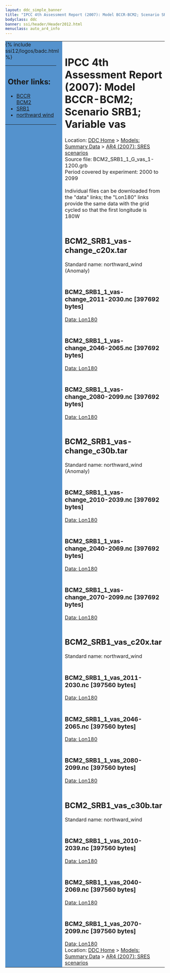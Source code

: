 ```yaml
---
layout: ddc_simple_banner
title: "IPCC 4th Assessment Report (2007): Model BCCR-BCM2; Scenario SRB1; Variable vas"
bodyclass: ddc
banner: ssi/header/Header2012.html
menuclass: auto_ar4_info
---
```



<table width="100%" border="0" cellspacing="0" cellpadding="0" style="border-collapse: collapse;">
<tr style="margin:0;padding:0;border:0;">
<td style="margin:0;padding:0;border:0;height:1pt;width:150pt;background:#5492CD;" valign="top" >

<div id="lh-col2" class="auto_ar4_info">
<table class="menumain" bgcolor="#5492CD" cellspacing="0" width="100%" border="0">
<tr><td>
<h2> Other links:</h2>
<ul>
<li><a href="/auto/ar4/model-BCCR-BCM2.html">BCCR<br/>BCM2</a></li>
<li><a href="/auto/ar4/scenario-SRB1.html">SRB1</a></li>
<li><a href="/auto/ar4/var-northward_wind.html">northward wind</a></li>
</ul>
</td></tr>
{% include ssi12/logos/badc.html %}
</table>
</div>
</td>
<td><h1>IPCC 4th Assessment Report (2007): Model BCCR-BCM2; Scenario SRB1; Variable vas</h1>

<!-- Breadcrumb1 -->
<div id="breadcrumb1" align="left">
Location: <a href="/index.html">DDC Home</a> > <a href="/sim/gcm_clim/">Models: Summary Data</a>
> <a href="/sim/gcm_clim/SRES_AR4/index.html">AR4 (2007): SRES scenarios</a>
</div>
<!-- End of Breadcrumb1 -->Source file: BCM2_SRB1_1_G_vas_1-1200.grb
<br/>
Period covered by experiment: 2000 to 2099<br/>
<br/>Individual files can be downloaded from the "data" links; the "Lon180" links provide the same data
         with the grid cycled so that the first longitude is 180W<br/>
<br/><h2>BCM2_SRB1_vas-change_c20x.tar</h2>
Standard name: northward_wind (Anomaly)<br>
<br/><h3>BCM2_SRB1_1_vas-change_2011-2030.nc [397692 bytes]</h3>
<a href="/cgi-bin/downl/ar4_nc/vas/BCM2_SRB1_1_vas-change_2011-2030.nc">Data; </a><a href="/cgi-bin/downl/ar4_nc/vas/BCM2_SRB1_1_vas-change_2011-2030.cyto180.nc"> Lon180</a><br/>
<br/><h3>BCM2_SRB1_1_vas-change_2046-2065.nc [397692 bytes]</h3>
<a href="/cgi-bin/downl/ar4_nc/vas/BCM2_SRB1_1_vas-change_2046-2065.nc">Data; </a><a href="/cgi-bin/downl/ar4_nc/vas/BCM2_SRB1_1_vas-change_2046-2065.cyto180.nc"> Lon180</a><br/>
<br/><h3>BCM2_SRB1_1_vas-change_2080-2099.nc [397692 bytes]</h3>
<a href="/cgi-bin/downl/ar4_nc/vas/BCM2_SRB1_1_vas-change_2080-2099.nc">Data; </a><a href="/cgi-bin/downl/ar4_nc/vas/BCM2_SRB1_1_vas-change_2080-2099.cyto180.nc"> Lon180</a><br/>
<br/><h2>BCM2_SRB1_vas-change_c30b.tar</h2>
Standard name: northward_wind (Anomaly)<br>
<br/><h3>BCM2_SRB1_1_vas-change_2010-2039.nc [397692 bytes]</h3>
<a href="/cgi-bin/downl/ar4_nc/vas/BCM2_SRB1_1_vas-change_2010-2039.nc">Data; </a><a href="/cgi-bin/downl/ar4_nc/vas/BCM2_SRB1_1_vas-change_2010-2039.cyto180.nc"> Lon180</a><br/>
<br/><h3>BCM2_SRB1_1_vas-change_2040-2069.nc [397692 bytes]</h3>
<a href="/cgi-bin/downl/ar4_nc/vas/BCM2_SRB1_1_vas-change_2040-2069.nc">Data; </a><a href="/cgi-bin/downl/ar4_nc/vas/BCM2_SRB1_1_vas-change_2040-2069.cyto180.nc"> Lon180</a><br/>
<br/><h3>BCM2_SRB1_1_vas-change_2070-2099.nc [397692 bytes]</h3>
<a href="/cgi-bin/downl/ar4_nc/vas/BCM2_SRB1_1_vas-change_2070-2099.nc">Data; </a><a href="/cgi-bin/downl/ar4_nc/vas/BCM2_SRB1_1_vas-change_2070-2099.cyto180.nc"> Lon180</a><br/>
<br/><h2>BCM2_SRB1_vas_c20x.tar</h2>
Standard name: northward_wind<br>
<br/><h3>BCM2_SRB1_1_vas_2011-2030.nc [397560 bytes]</h3>
<a href="/cgi-bin/downl/ar4_nc/vas/BCM2_SRB1_1_vas_2011-2030.nc">Data; </a><a href="/cgi-bin/downl/ar4_nc/vas/BCM2_SRB1_1_vas_2011-2030.cyto180.nc"> Lon180</a><br/>
<br/><h3>BCM2_SRB1_1_vas_2046-2065.nc [397560 bytes]</h3>
<a href="/cgi-bin/downl/ar4_nc/vas/BCM2_SRB1_1_vas_2046-2065.nc">Data; </a><a href="/cgi-bin/downl/ar4_nc/vas/BCM2_SRB1_1_vas_2046-2065.cyto180.nc"> Lon180</a><br/>
<br/><h3>BCM2_SRB1_1_vas_2080-2099.nc [397560 bytes]</h3>
<a href="/cgi-bin/downl/ar4_nc/vas/BCM2_SRB1_1_vas_2080-2099.nc">Data; </a><a href="/cgi-bin/downl/ar4_nc/vas/BCM2_SRB1_1_vas_2080-2099.cyto180.nc"> Lon180</a><br/>
<br/><h2>BCM2_SRB1_vas_c30b.tar</h2>
Standard name: northward_wind<br>
<br/><h3>BCM2_SRB1_1_vas_2010-2039.nc [397560 bytes]</h3>
<a href="/cgi-bin/downl/ar4_nc/vas/BCM2_SRB1_1_vas_2010-2039.nc">Data; </a><a href="/cgi-bin/downl/ar4_nc/vas/BCM2_SRB1_1_vas_2010-2039.cyto180.nc"> Lon180</a><br/>
<br/><h3>BCM2_SRB1_1_vas_2040-2069.nc [397560 bytes]</h3>
<a href="/cgi-bin/downl/ar4_nc/vas/BCM2_SRB1_1_vas_2040-2069.nc">Data; </a><a href="/cgi-bin/downl/ar4_nc/vas/BCM2_SRB1_1_vas_2040-2069.cyto180.nc"> Lon180</a><br/>
<br/><h3>BCM2_SRB1_1_vas_2070-2099.nc [397560 bytes]</h3>
<a href="/cgi-bin/downl/ar4_nc/vas/BCM2_SRB1_1_vas_2070-2099.nc">Data; </a><a href="/cgi-bin/downl/ar4_nc/vas/BCM2_SRB1_1_vas_2070-2099.cyto180.nc"> Lon180</a><br/>
<!-- Breadcrumb2 -->
<div id="breadcrumb2" align="left">
Location: <a href="/index.html">DDC Home</a> > <a href="/sim/gcm_clim/">Models: Summary Data</a>
> <a href="/sim/gcm_clim/SRES_AR4/index.html">AR4 (2007): SRES scenarios</a>
</div>
<!-- End of Breadcrumb2 --></td></tr></table>
